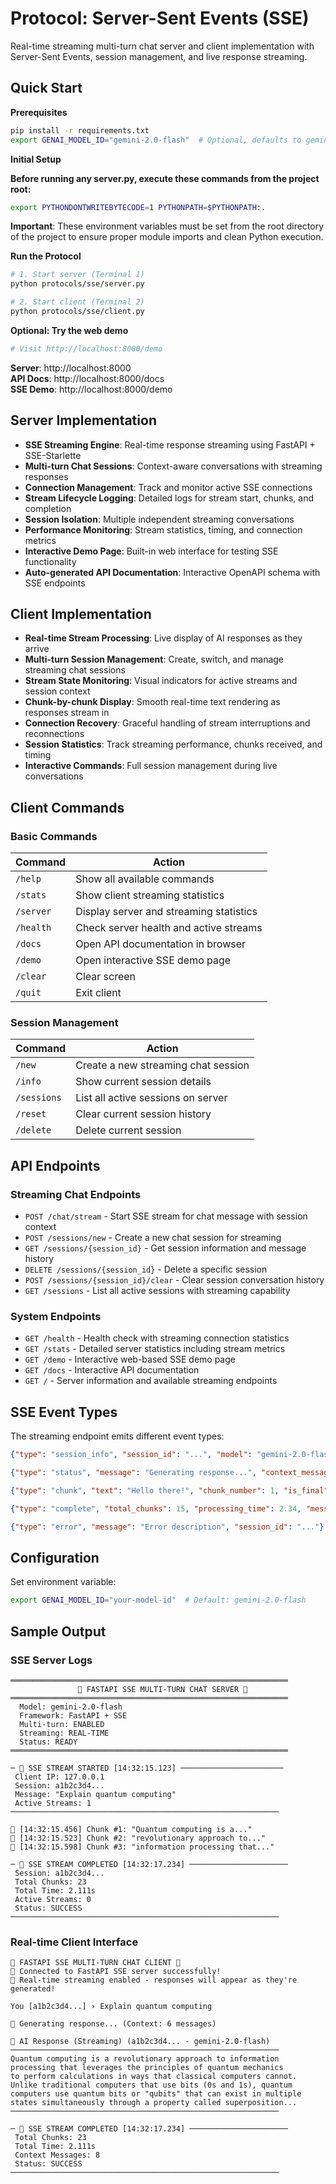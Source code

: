 # Protocol: Server-Sent Events (SSE)

Real-time streaming multi-turn chat server and client implementation with Server-Sent Events, session management, and live response streaming.

## Quick Start

**Prerequisites**

```bash
pip install -r requirements.txt
export GENAI_MODEL_ID="gemini-2.0-flash"  # Optional, defaults to gemini-2.0-flash
```

**Initial Setup**

**Before running any server.py, execute these commands from the project root:**

```bash
export PYTHONDONTWRITEBYTECODE=1 PYTHONPATH=$PYTHONPATH:.
```

**Important**: These environment variables must be set from the root directory of the project to ensure proper module imports and clean Python execution.

**Run the Protocol**

```bash
# 1. Start server (Terminal 1)
python protocols/sse/server.py

# 2. Start client (Terminal 2)
python protocols/sse/client.py
```

**Optional: Try the web demo**

```bash
# Visit http://localhost:8000/demo
```

**Server**: http://localhost:8000  
**API Docs**: http://localhost:8000/docs  
**SSE Demo**: http://localhost:8000/demo

## Server Implementation

- **SSE Streaming Engine**: Real-time response streaming using FastAPI + SSE-Starlette
- **Multi-turn Chat Sessions**: Context-aware conversations with streaming responses
- **Connection Management**: Track and monitor active SSE connections
- **Stream Lifecycle Logging**: Detailed logs for stream start, chunks, and completion
- **Session Isolation**: Multiple independent streaming conversations
- **Performance Monitoring**: Stream statistics, timing, and connection metrics
- **Interactive Demo Page**: Built-in web interface for testing SSE functionality
- **Auto-generated API Documentation**: Interactive OpenAPI schema with SSE endpoints

## Client Implementation

- **Real-time Stream Processing**: Live display of AI responses as they arrive
- **Multi-turn Session Management**: Create, switch, and manage streaming chat sessions
- **Stream State Monitoring**: Visual indicators for active streams and session context
- **Chunk-by-chunk Display**: Smooth real-time text rendering as responses stream in
- **Connection Recovery**: Graceful handling of stream interruptions and reconnections
- **Session Statistics**: Track streaming performance, chunks received, and timing
- **Interactive Commands**: Full session management during live conversations

## Client Commands

### Basic Commands
| Command | Action |
|---------|--------|
| `/help` | Show all available commands |
| `/stats` | Show client streaming statistics |
| `/server` | Display server and streaming statistics |
| `/health` | Check server health and active streams |
| `/docs` | Open API documentation in browser |
| `/demo` | Open interactive SSE demo page |
| `/clear` | Clear screen |
| `/quit` | Exit client |

### Session Management
| Command | Action |
|---------|--------|
| `/new` | Create a new streaming chat session |
| `/info` | Show current session details |
| `/sessions` | List all active sessions on server |
| `/reset` | Clear current session history |
| `/delete` | Delete current session |

## API Endpoints

### Streaming Chat Endpoints
- `POST /chat/stream` - Start SSE stream for chat message with session context
- `POST /sessions/new` - Create a new chat session for streaming
- `GET /sessions/{session_id}` - Get session information and message history
- `DELETE /sessions/{session_id}` - Delete a specific session
- `POST /sessions/{session_id}/clear` - Clear session conversation history
- `GET /sessions` - List all active sessions with streaming capability

### System Endpoints
- `GET /health` - Health check with streaming connection statistics
- `GET /stats` - Detailed server statistics including stream metrics
- `GET /demo` - Interactive web-based SSE demo page
- `GET /docs` - Interactive API documentation
- `GET /` - Server information and available streaming endpoints

## SSE Event Types

The streaming endpoint emits different event types:

```json
{"type": "session_info", "session_id": "...", "model": "gemini-2.0-flash"}

{"type": "status", "message": "Generating response...", "context_messages": 4}

{"type": "chunk", "text": "Hello there!", "chunk_number": 1, "is_final": false}

{"type": "complete", "total_chunks": 15, "processing_time": 2.34, "message_count": 8}

{"type": "error", "message": "Error description", "session_id": "..."}
```

## Configuration

Set environment variable:
```bash
export GENAI_MODEL_ID="your-model-id"  # Default: gemini-2.0-flash
```

## Sample Output

### SSE Server Logs
```
══════════════════════════════════════════════════════════════
               🌊 FASTAPI SSE MULTI-TURN CHAT SERVER 🌊        
══════════════════════════════════════════════════════════════
  Model: gemini-2.0-flash                                      
  Framework: FastAPI + SSE                                     
  Multi-turn: ENABLED                                          
  Streaming: REAL-TIME                                         
  Status: READY                                                
══════════════════════════════════════════════════════════════

─ 🌊 SSE STREAM STARTED [14:32:15.123] ───────────────────────
 Client IP: 127.0.0.1                                          
 Session: a1b2c3d4...                                         
 Message: "Explain quantum computing"                          
 Active Streams: 1                                            
────────────────────────────────────────────────────────────

🌊 [14:32:15.456] Chunk #1: "Quantum computing is a..."
🌊 [14:32:15.523] Chunk #2: "revolutionary approach to..."
🌊 [14:32:15.598] Chunk #3: "information processing that..."

─ 🌊 SSE STREAM COMPLETED [14:32:17.234] ──────────────────────
 Session: a1b2c3d4...                                         
 Total Chunks: 23                                            
 Total Time: 2.111s                                          
 Active Streams: 0                                           
 Status: SUCCESS                                              
────────────────────────────────────────────────────────────
```

### Real-time Client Interface
```
🌊 FASTAPI SSE MULTI-TURN CHAT CLIENT 🌊
🎉 Connected to FastAPI SSE server successfully!
🌊 Real-time streaming enabled - responses will appear as they're generated!

You [a1b2c3d4...] › Explain quantum computing

💭 Generating response... (Context: 6 messages)

🤖 AI Response (Streaming) (a1b2c3d4... - gemini-2.0-flash)
────────────────────────────────────────────────────────────
Quantum computing is a revolutionary approach to information 
processing that leverages the principles of quantum mechanics 
to perform calculations in ways that classical computers cannot. 
Unlike traditional computers that use bits (0s and 1s), quantum 
computers use quantum bits or "qubits" that can exist in multiple 
states simultaneously through a property called superposition...
────────────────────────────────────────────────────────────

─ 🌊 SSE STREAM COMPLETED [14:32:17.234] ──────────────────────
 Total Chunks: 23                                            
 Total Time: 2.111s                                          
 Context Messages: 8                                         
 Status: SUCCESS                                              
────────────────────────────────────────────────────────────
```